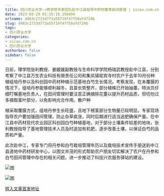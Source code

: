 ```yaml
---
title: 四川农业大学->两学院专家团队赴中江县指导中药材春季田间管理 | sicau.com.cn
date: 2023-03-29 01:35:19.156494
urlname: d483c2733d773a55719f47f50afd724b
slug: d483c2733d773a55719f47f50afd724b
tags: 
- 四川农业大学
categories:
- sicau.com.cn
- 四川农业大学
authorbox: false
sidebar: false
---
```

日前，理学院张利教授、姜媛媛副教授与生命科学学院杨瑞武教授赴中江县，分别考察了中江县万生农业科技有限责任公司和集凤镇坭宾寺村农户于去年10月份种植组培丹参以及科创园中药材种植示范基地白芍生长情况。考察发现，在未覆膜的情况下，组培丹参能够顺利越冬，且苗长势整齐，部分植株已开始抽薹。特派员仔细叮嘱基地负责人，在田间管理时要注意正确摘除花薹以提升药材品质，但切勿过多摘取茎叶部分，以免影响光合作用。散户种
<!--more-->
植采取覆膜方式，组培丹参生长旺盛，且地下根茎部分生物量已较明显。专家现场指导农户要加强田间管理，防止杂草疯涨，同时后期进行适当追肥确保产量。在中江县中药材现代农业园区科创园白芍种植基地，对于部分土壤条件较差的地块，张利教授指导了基地管理技术人员及时追加有机肥，逐步改善土壤，以保证白芍的品质和产量。

此次赴中江，专家专门将丹参和白芍栽培管理年历以及栽培技术宣传手册送到中江县道地中药材研发中心，以图文并茂的形式帮助农户朋友切实解决了农户在丹参和白芍田间管理中存在的相关问题，进一步推动了科技兴农服务驿站的建设。

![图](https://news.sicau.edu.cn/__local/5/35/F5/19B78A8666258F2A66DBE149856_5F26EFC1_18CAD7.png)

![图](https://news.sicau.edu.cn/__local/4/C5/FA/1BC1B7254BDF7994B2F892D175E_BEB82E3A_15942B.png)

[转入文章首发地址](https://news.sicau.edu.cn/info/1078/71561.htm)